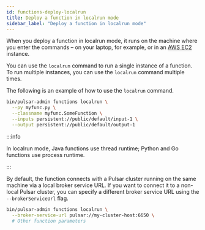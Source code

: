 ```yaml
---
id: functions-deploy-localrun
title: Deploy a function in localrun mode
sidebar_label: "Deploy a function in localrun mode"
---
```


When you deploy a function in localrun mode, it runs on the machine where you enter the commands – on your laptop, for example, or in an [AWS EC2](https://aws.amazon.com/ec2/) instance.

You can use the `localrun` command to run a single instance of a function. To run multiple instances, you can use the `localrun` command multiple times.

The following is an example of how to use the `localrun` command.

```bash
bin/pulsar-admin functions localrun \
  --py myfunc.py \
  --classname myfunc.SomeFunction \
  --inputs persistent://public/default/input-1 \
  --output persistent://public/default/output-1
```

:::info

In localrun mode, Java functions use thread runtime; Python and Go functions use process runtime.

:::

By default, the function connects with a Pulsar cluster running on the same machine via a local broker service URL. If you want to connect it to a non-local Pulsar cluster, you can specify a different broker service URL using the `--brokerServiceUrl` flag.

```bash
bin/pulsar-admin functions localrun \
  --broker-service-url pulsar://my-cluster-host:6650 \
  # Other function parameters
```
